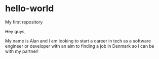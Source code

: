 # hello-world
My first repository

Hey guys,

My name is Alan and I am looking to start a career in tech as a software engineer or developer
with an aim to finding a job in Denmark so i can be with my partner!
